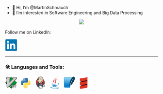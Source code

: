 - 👋 Hi, I’m @MartinSchmauch
- 👀 I’m interested in Software Engineering and Big Data Processing

<div id="header" align="center">
  <img src="https://media.giphy.com/media/10zxDv7Hv5RF9C/giphy.gif" width="200"/>
</div>

Follow me on LinkedIn:
<div id="badges">
  <a href="https://www.linkedin.com/in/martin-schmauch-a80411199/"  target="_blank">
    <img src="https://github.com/devicons/devicon/blob/master/icons/linkedin/linkedin-original.svg" title="LinkedIn Profile" alt="LinkedIn Badge" width="40" height="40"/>
  </a>
</div>

---

### :hammer_and_wrench: Languages and Tools:
<div>
  <img src="https://github.com/devicons/devicon/blob/master/icons/vim/vim-original.svg" title="Vim" alt="Vim" width="40" height="40"/>&nbsp
  <img src="https://github.com/devicons/devicon/blob/master/icons/python/python-original.svg" title="Python" alt="Python" width="40" height="40"/>&nbsp
  <img src="https://github.com/devicons/devicon/blob/master/icons/jenkins/jenkins-original.svg" title="Jenkins" alt="Jenkins" width="40" height="40"/>&nbsp
  <img src="https://github.com/devicons/devicon/blob/master/icons/java/java-original.svg" title="Java" alt="Java" width="40" height="40"/>&nbsp
  <img src="https://github.com/devicons/devicon/blob/master/icons/sqlite/sqlite-original.svg" title="SQLite" alt="SQLite" width="40" height="40"/>&nbsp
  <img src="https://github.com/devicons/devicon/blob/master/icons/scala/scala-original.svg" title="Scala" alt="Scala" width="40" height="40"/>&nbsp
</div>

<!---
MartinSchmauch/MartinSchmauch is a ✨ special ✨ repository because its `README.md` (this file) appears on your GitHub profile.
You can click the Preview link to take a look at your changes.
--->
